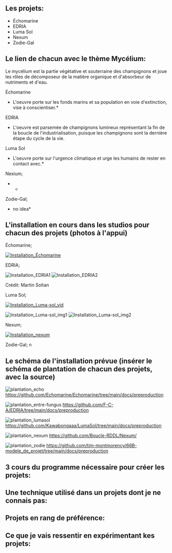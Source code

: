 ## Les projets:
* Échomarine
* EDRIA 
* Luma Sol 
* Nexum  
* Zodie-Gal

## Le lien de chacun avec le thème Mycélium:
Le mycélium est la partie végétative et souterraine des champignons et joue les rôles de décomposeur de la matière organique et d'absorbeur de nutriments et d'eau.

Échomarine
* L'oeuvre porte sur les fonds marins et sa population en voie d'extinction, vise à conscientiser.*

EDRIA
* L'oeuvre est parsemée de champignons lumineux représentant la fin de la boucle de l'industrialisation, puisque les champignons sont la dernière étape du cycle de la vie. 

Luma Sol 
* L'oeuvre porte sur l'urgence climatique et urge les humains de rester en contact avec.*

Nexium; 
* *

Zodie-Gal; 
* no idea*

## L'installation en cours dans les studios pour chacun des projets (photos à l'appui)

Échomarine; 

[![Installation_Échomarine](https://i9.ytimg.com/vi/J3RE-UOXL6w/mq2.jpg?sqp=CKijraAG-oaymwEmCMACELQB8quKqQMa8AEB-AH-CYAC0AWKAgwIABABGF0gXShdMA8=&rs=AOn4CLDMkHLuW57iiA-lHdzt8FX16In-Rg)](http://www.youtube.com/watch?v=J3RE-UOXL6w)


EDRIA;  

![Installation_EDRIA1](médias/20230224_installation.png)
![Installation_EDRIA2](médias/20230224_poteau_central.png)

Crédit: Martin Soltan

Luma Sol; 

[![Installation_Luma-sol_vid](https://i9.ytimg.com/vi/Ot-g9M8m8JM/mq2.jpg?sqp=CKijraAG-oaymwEoCMACELQB8quKqQMcGADwAQH4AbYIgAKAD4oCDAgAEAEYZSBYKEswDw==&rs=AOn4CLDaOEwog_txx0yJ2zo2nPThM0u6gw
)](http://www.youtube.com/watch?v=Ot-g9M8m8JM)

![Installation_Luma-sol_img1](médias/20230224_dynamo.png)
![Installation_Luma-sol_img2](médias/20230224_installation_luma-sol.png)


Nexum; 

[![Installation_nexum](https://i9.ytimg.com/vi/pxkVXRrlY-Q/mq2.jpg?sqp=CKijraAG-oaymwEmCMACELQB8quKqQMa8AEB-AH-CYAC0AWKAgwIABABGBMgKyh_MA8=&rs=AOn4CLCQoBSb3P3hKo6F3cK75_iVEgi2MQ)](http://www.youtube.com/watch?v=pxkVXRrlY-Q)

Zodie-Gal; n

## Le schéma de l'installation prévue (insérer le schéma de plantation de chacun des projets, avec la source)
![plantation_echo](https://user-images.githubusercontent.com/90852900/216374037-8080de26-ad2f-4eeb-83c4-d4192a348956.png)
https://github.com/Echomarine/Echomarine/tree/main/docs/preproduction

![plantation_entre-fungus](https://github.com/F-C-A/EDRIA/blob/main/docs/preproduction/medias/plan_direction_capteur.png)
https://github.com/F-C-A/EDRIA/tree/main/docs/preproduction

![plantation_lumasol](https://user-images.githubusercontent.com/78884924/216162243-62f71502-2c40-4cc7-b42d-831b07b1f35d.png)
https://github.com/Kawabongaaa/LumaSol/tree/main/docs/preproduction

![plantation_nexum](https://github.com/Boucle-RDDL/Nexum/blob/main/docs/preproduction/medias/Passe_lumiere.png)
https://github.com/Boucle-RDDL/Nexum/

![plantation_zodie](https://github.com/tim-montmorency/66B-modele_de_projet/blob/main/docs/preproduction/medias/o3_plantation.svg)
https://github.com/tim-montmorency/66B-modele_de_projet/tree/main/docs/preproduction

## 3 cours du programme nécessaire pour créer les projets:

## Une technique utilisé dans un projets dont je ne connais pas:

## Projets en rang de préférence:

## Ce que je vais ressentir en expérimentant kes projets:
